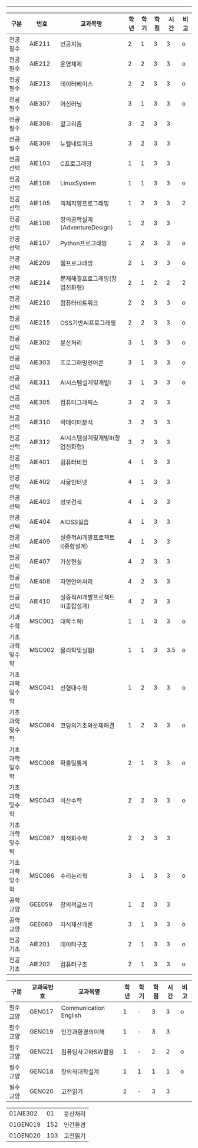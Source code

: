 
---

| 구분      | 번호     | 교과목명                    | 학년  | 학기  | 학점  | 시간  | 비고  |
| ------- | ------ | ----------------------- | --- | --- | --- | --- | --- |
| 전공필수    | AIE211 | 인공지능                    | 2   | 1   | 3   | 3   | o   |
| 전공필수    | AIE212 | 운영체제                    | 2   | 2   | 3   | 3   | o   |
| 전공필수    | AIE213 | 데이터베이스                  | 2   | 2   | 3   | 3   | o   |
| 전공필수    | AIE307 | 머신러닝                    | 3   | 1   | 3   | 3   | o   |
| 전공필수    | AIE308 | 알고리즘                    | 3   | 2   | 3   | 3   |     |
| 전공필수    | AIE309 | 뉴럴네트워크                  | 3   | 2   | 3   | 3   |     |
| 전공선택    | AIE103 | C프로그래밍                  | 1   | 1   | 3   | 3   |     |
| 전공선택    | AIE108 | LinuxSystem             | 1   | 1   | 3   | 3   | o   |
| 전공선택    | AIE105 | 객체지향프로그래밍               | 1   | 2   | 3   | 3   | 2   |
| 전공선택    | AIE106 | 창의공학설계(AdventureDesign) | 1   | 2   | 3   | 3   |     |
| 전공선택    | AIE107 | Python프로그래밍             | 1   | 2   | 3   | 3   | o   |
| 전공선택    | AIE209 | 웹프로그래밍                  | 2   | 1   | 3   | 3   | o   |
| 전공선택    | AIE214 | 문제해결프로그래밍(창업친화형)        | 2   | 1   | 2   | 2   | 2   |
| 전공선택    | AIE210 | 컴퓨터네트워크                 | 2   | 2   | 3   | 3   | o   |
| 전공선택    | AIE215 | OSS기반AI프로그래밍            | 2   | 2   | 3   | 3   | o   |
| 전공선택    | AIE302 | 분산처리                    | 3   | 1   | 3   | 3   | o   |
| 전공선택    | AIE303 | 프로그래밍언어론                | 3   | 1   | 3   | 3   | o   |
| 전공선택    | AIE311 | AI시스템설계및개발Ⅰ             | 3   | 1   | 3   | 3   | o   |
| 전공선택    | AIE305 | 컴퓨터그래픽스                 | 3   | 2   | 3   | 3   |     |
| 전공선택    | AIE310 | 빅데이터분석                  | 3   | 2   | 3   | 3   |     |
| 전공선택    | AIE312 | AI시스템설계및개발Ⅱ(창업친화형)      | 3   | 2   | 3   | 3   |     |
| 전공선택    | AIE401 | 컴퓨터비전                   | 4   | 1   | 3   | 3   |     |
| 전공선택    | AIE402 | 사물인터넷                   | 4   | 1   | 3   | 3   |     |
| 전공선택    | AIE403 | 정보검색                    | 4   | 1   | 3   | 3   |     |
| 전공선택    | AIE404 | AIOSS실습                 | 4   | 1   | 3   | 3   |     |
| 전공선택    | AIE409 | 실증적AI개발프로젝트Ⅰ(종합설계)      | 4   | 1   | 3   | 3   |     |
| 전공선택    | AIE407 | 가상현실                    | 4   | 2   | 3   | 3   |     |
| 전공선택    | AIE408 | 자연언어처리                  | 4   | 2   | 3   | 3   |     |
| 전공선택    | AIE410 | 실증적AI개발프로젝트Ⅱ(종합설계)      | 4   | 2   | 3   | 3   |     |
| 기과수학    | MSC001 | 대학수학Ⅰ                   | 1   | 1   | 3   | 3   | o   |
| 기초과학및수학 | MSC002 | 물리학및실험Ⅰ                 | 1   | 1   | 3   | 3.5 | o   |
| 기초과학및수학 | MSC041 | 선형대수학                   | 1   | 2   | 3   | 3   | o   |
| 기초과학및수학 | MSC084 | 코딩의기초와문제해결              | 1   | 2   | 3   | 3   | o   |
| 기초과학및수학 | MSC008 | 확률및통계                   | 2   | 1   | 3   | 3   | o   |
| 기초과학및수학 | MSC043 | 이산수학                    | 2   | 2   | 3   | 3   | o   |
| 기초과학및수학 | MSC087 | 최적화수학                   | 2   | 2   | 3   | 3   |     |
| 기초과학및수학 | MSC086 | 수리논리학                   | 3   | 1   | 3   | 3   | o   |
| 공학교양    | GEE059 | 창의적글쓰기                  | 1   | 2   | 3   | 3   |     |
| 공학교양    | GEE060 | 지식재산개론                  | 3   | 1   | 3   | 3   | o   |
| 전공기초    | AIE201 | 데이터구조                   | 2   | 1   | 3   | 3   | o   |
| 전공기초    | AIE202 | 컴퓨터구조                   | 2   | 1   | 3   | 3   | o   |


| 구분   | 교과목번호  | 교과목명                  | 학년  | 학기  | 학점  | 시간  | 비고  |
| ---- | ------ | --------------------- | --- | --- | --- | --- | --- |
| 필수교양 | GEN017 | Communication English | 1   | -   | 3   | 3   | o   |
| 필수교양 | GEN019 | 인간과환경의이해              | 1   | -   | 3   | 3   |     |
| 필수교양 | GEN021 | 컴퓨팅사고와SW활용            | 1   | -   | 2   | 2   | o   |
| 필수교양 | GEN018 | 창의적대학설계               | 1   | 1   | 1   | 1   | o   |
| 필수교양 | GEN020 | 고전읽기                  | 2   | -   | 3   | 3   |     |

|          |     |      |
| -------- | --- | ---- |
| 01AIE302 | 01  | 분산처리 |
| 01GEN019 | 152 | 인간환경 |
| 01GEN020 | 103 | 고전읽기 |
 
